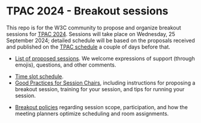# TPAC 2024 - Breakout sessions
This repo is for the W3C community to propose and organize breakout sessions for [TPAC 2024](@@addlink). Sessions will take place on Wednesday, 25 September 2024; detailed schedule will be based on the proposals received and published on the [TPAC schedule](@@addlink) a couple of days before that.

* [List of proposed sessions](../../issues). We welcome expressions of support (through emojis), questions, and other comments.
<!-- * [Propose a new session](https://github.com/w3c/tpac2024-breakouts/issues/new?assignees=&labels=session&projects=&template=session.yml) (for those who have registered for TPAC or plan to). -->
<!-- * [Calendar of breakout sessions](https://www.w3.org/calendar/tpac2024/breakout-sessions/).-->
<!-- * [Grid of breakout sessions](@@/breakouts.html#grid).-->
* [Time slot schedule](https://github.com/w3c/tpac2024-breakouts/wiki/Breakout%E2%80%90time%E2%80%90slots).
* [Good Practices for Session Chairs](https://github.com/w3c/tpac-breakouts/wiki/Good-Practices-for-Session-Chairs), including instructions for proposing a breakout session, training for your session, and tips for running your session.
<!--    * In case you are making slides, consider using the [TPAC 2024 slide template in HTML](https://www.w3.org/2024/Talks/TPAC/Templates/).-->
* [Breakout policies](https://github.com/w3c/tpac-breakouts/wiki/Policies) regarding session scope, participation, and how the meeting planners optimize scheduling and room assignments.

